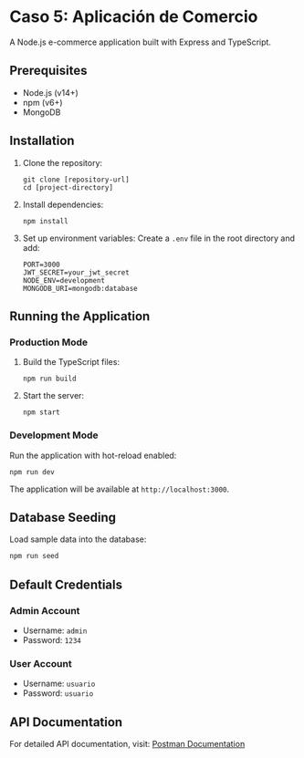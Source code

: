 # Caso 5: Aplicación de Comercio

A Node.js e-commerce application built with Express and TypeScript.

## Prerequisites

- Node.js (v14+)
- npm (v6+)
- MongoDB

## Installation

1. Clone the repository:
   ```
   git clone [repository-url]
   cd [project-directory]
   ```

2. Install dependencies:
   ```
   npm install
   ```

3. Set up environment variables:
   Create a `.env` file in the root directory and add:
   ```
   PORT=3000
   JWT_SECRET=your_jwt_secret
   NODE_ENV=development
   MONGODB_URI=mongodb:database
   ```

## Running the Application

### Production Mode
1. Build the TypeScript files:

   ```
   npm run build
   ```

2. Start the server:
   ```
   npm start
   ```

### Development Mode

Run the application with hot-reload enabled:

```
npm run dev
```

The application will be available at `http://localhost:3000`.

## Database Seeding

Load sample data into the database:

```bash
npm run seed
```

## Default Credentials

### Admin Account

- Username: `admin`
- Password: `1234`

### User Account

- Username: `usuario`
- Password: `usuario`

## API Documentation

For detailed API documentation, visit:
[Postman Documentation](https://documenter.getpostman.com/view/13303225/2sAXxY2TPU)
